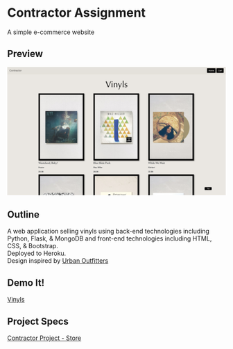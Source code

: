 # Contractor Assignment
A simple e-commerce website

## Preview
![screenshot](contractor_screenshot.png)

## Outline
A web application selling vinyls using back-end technologies including Python, Flask, & MongoDB and front-end technologies including HTML, CSS, & Bootstrap. 
<br/>Deployed to Heroku.
<br/>Design inspired by [Urban Outfitters](https://www.urbanoutfitters.com/vinyl-records)

## Demo It!
[Vinyls](https://contractor-cc.herokuapp.com/)

## Project Specs
[Contractor Project - Store](https://docs.google.com/document/d/1C8eOyLBeGMKJ2y50QwLU5tWjNb2JVcpAE4khUBIfm0U/edit)

